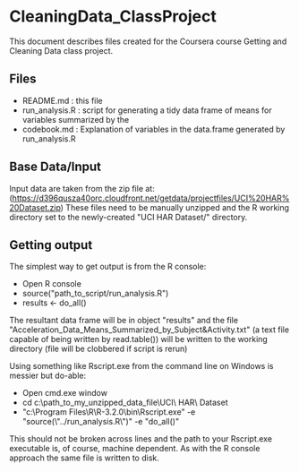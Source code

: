 # CleaningData_ClassProject

This document describes files created for the Coursera course Getting and Cleaning Data class project.

## Files
 - README.md : this file
 - run_analysis.R : script for generating a tidy data frame of means for variables summarized by the 
 - codebook.md : Explanation of variables in the data.frame generated by run_analysis.R

## Base Data/Input
Input data are taken from the zip file at: 
(https://d396qusza40orc.cloudfront.net/getdata/projectfiles/UCI%20HAR%20Dataset.zip) 
These files need to be manually unzipped and the R working directory set to the newly-created "UCI HAR Dataset/" directory.  

## Getting output

The simplest way to get output is from the R console:

 - Open R console
 - source("path_to_script/run_analysis.R")
 - results <- do_all()

The resultant data frame will be in object "results" and the file "Acceleration_Data_Means_Summarized_by_Subject&Activity.txt" (a text file capable of being written by read.table()) will be written to the working directory (file will be clobbered if script is rerun)

Using something like Rscript.exe from the command line on Windows is messier but do-able:

 - Open cmd.exe window
 - cd c:\path_to_my_unzipped_data_file\UCI\ HAR\ Dataset
 - "c:\Program Files\R\R-3.2.0\bin\Rscript.exe" -e "source(\\\"../run_analysis.R\\\")" -e "do_all()"

This should not be broken across lines and the path to your Rscript.exe executable is, of course, machine dependent.  As with the R console approach the same file is written to disk.
